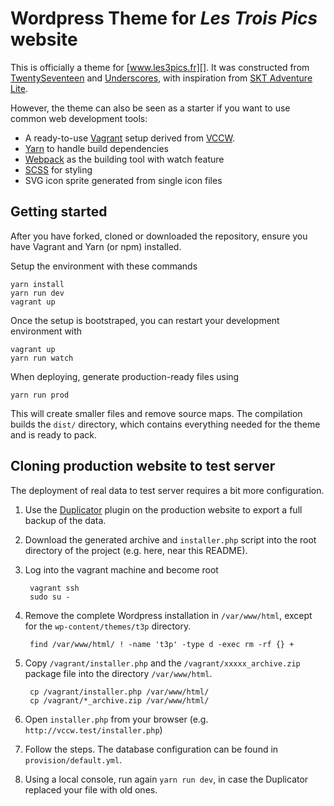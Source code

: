 # Wordpress Theme for *Les Trois Pics* website

This is officially a theme for [www.les3pics.fr][]. It was constructed from [TwentySeventeen][] and [Underscores][], with inspiration from [SKT Adventure Lite][].

However, the theme can also be seen as a starter if you want to use common web development tools:
 - A ready-to-use [Vagrant][] setup derived from [VCCW][].
 - [Yarn][] to handle build dependencies
 - [Webpack][] as the building tool with watch feature
 - [SCSS][] for styling
 - SVG icon sprite generated from single icon files

 [www.les3pics.fr]: https://www.les3pics.fr
 [TwentySeventeen]: https://wordpress.org/themes/twentyseventeen/
 [Underscores]: https://underscores.me/
 [SKT Adventure Lite]: https://www.sktthemes.net/shop/free-travel-blog-wordpress-theme/
 [Vagrant]: https://www.vagrantup.com/
 [yarn]: https://yarnpkg.com/
 [Webpack]: https://webpack.js.org/
 [SCSS]: https://sass-lang.com/
 [VCCW]: http://vccw.cc/

## Getting started

After you have forked, cloned or downloaded the repository, ensure you have Vagrant and Yarn (or npm) installed.

Setup the environment with these commands

    yarn install
    yarn run dev
    vagrant up

Once the setup is bootstraped, you can restart your development environment with

    vagrant up
    yarn run watch

When deploying, generate production-ready files using

    yarn run prod

This will create smaller files and remove source maps. The compilation builds the `dist/` directory, which contains everything needed for the theme and is ready to pack.

## Cloning production website to test server

The deployment of real data to test server requires a bit more configuration.

1. Use the [Duplicator][] plugin on the production website to export a full
backup of the data.
2. Download the generated archive and `installer.php` script into the root
directory of the project (e.g. here, near this README).
3. Log into the vagrant machine and become root

        vagrant ssh
        sudo su -

4. Remove the complete Wordpress installation in `/var/www/html`, except for the
`wp-content/themes/t3p` directory.

        find /var/www/html/ ! -name 't3p' -type d -exec rm -rf {} +

5. Copy `/vagrant/installer.php` and the `/vagrant/xxxxx_archive.zip` package
file into the directory `/var/www/html`.

        cp /vagrant/installer.php /var/www/html/
        cp /vagrant/*_archive.zip /var/www/html/

6. Open `installer.php` from your browser (e.g.
`http://vccw.test/installer.php`)
7. Follow the steps. The database configuration can be found in
`provision/default.yml`.
8. Using a local console, run again `yarn run dev`, in case the Duplicator
replaced your file with old ones.

[Duplicator]: https://wordpress.org/plugins/duplicator/
